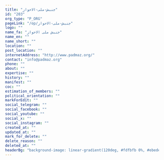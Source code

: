 ```yaml
---
title: "جنبش-ملی-الاحواز"
id: "203"
org_type: "P_ORG"
pageLink: "/op/جنبش-ملی-الاحواز"
logo: ""
name_fa: "جنبش ملی الاحواز"
name_en: ""
name_short: ""
location: ""
post_location: ""
internetAddress: "http://www.padmaz.org/"
contact: "info@padmaz.org"
phone: ""
about: ""
expertise: ""
history: ""
manifest: ""
coc: ""
estimation_of_members: ""
political_orientation: ""
markForEdit: ""
social_telegram: ""
social_facebook: ""
social_youtube: ""
social_x: ""
social_instagram: ""
created_at: ""
updated_at: ""
mark_for_delete: ""
delete_reason: ""
deleted_at: ""
headerBg: "background-image: linear-gradient(120deg, #fdfbfb 0%, #ebedee 100%);"
---
```

